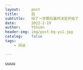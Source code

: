 ```yaml
---
layout:     post
title:      启
subtitle:   咕了一学期后最终决定开始了
date:       2022-2-19
author:     YShion
header-img: img/post-bg-ys1.jpg
catalog:    false
tags:
    - 闲谈

---
```

uuuu
